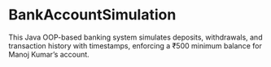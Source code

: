 # BankAccountSimulation
This Java OOP-based banking system simulates deposits, withdrawals, and transaction history with timestamps, enforcing a ₹500 minimum balance for Manoj Kumar’s account.
